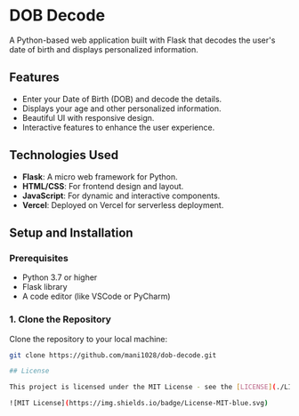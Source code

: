# DOB Decode

A Python-based web application built with Flask that decodes the user's date of birth and displays personalized information.

## Features

- Enter your Date of Birth (DOB) and decode the details.
- Displays your age and other personalized information.
- Beautiful UI with responsive design.
- Interactive features to enhance the user experience.

## Technologies Used

- **Flask**: A micro web framework for Python.
- **HTML/CSS**: For frontend design and layout.
- **JavaScript**: For dynamic and interactive components.
- **Vercel**: Deployed on Vercel for serverless deployment.

## Setup and Installation

### Prerequisites

- Python 3.7 or higher
- Flask library
- A code editor (like VSCode or PyCharm)

### 1. Clone the Repository

Clone the repository to your local machine:

```bash
git clone https://github.com/mani1028/dob-decode.git

## License

This project is licensed under the MIT License - see the [LICENSE](./LICENSE) file for details.

![MIT License](https://img.shields.io/badge/License-MIT-blue.svg)
